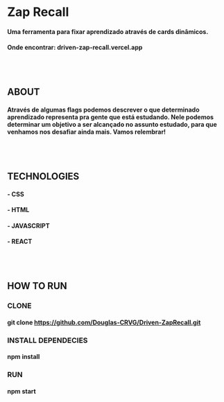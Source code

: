 # Zap Recall
#### Uma ferramenta para fixar aprendizado através de cards dinâmicos.
#### Onde encontrar: driven-zap-recall.vercel.app
<br></br>
## **ABOUT**
#### Através de algumas flags podemos descrever o que determinado aprendizado representa pra gente que está estudando. Nele podemos determinar um objetivo a ser alcançado no assunto estudado, para que venhamos nos desafiar ainda mais. Vamos relembrar!
<br></br>
## **TECHNOLOGIES**
#### - CSS
#### - HTML
#### - JAVASCRIPT
#### - REACT
<br></br>
## **HOW TO RUN**
### **CLONE**
#### git clone https://github.com/Douglas-CRVG/Driven-ZapRecall.git
### **INSTALL DEPENDECIES**
#### npm install
### RUN
#### npm start
